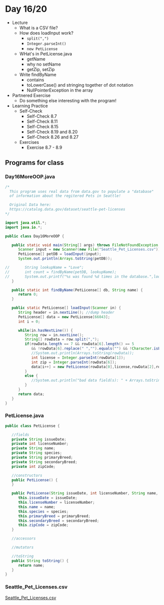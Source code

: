 # Day 16/20

+ Lecture
  - What is a CSV file?
  - How does loadInput work?
    - ```split(",")```
    - ```Integer.parseInt()```
    - ```new PetLicense```
  - WHat's in PetLicense.java
    - getName
    - why no setName
    - getZip, setZip
  - Write findByName
    - contains
    - toLowerCase() and stringing together of dot notation
    - NullPointerException in the array
+ Partnered Exercise
  - Do something else interesting with the program!
+ Learning Practice
  - Self-Check
    - Self-Check 8.7
    - Self-Check 8.11
    - Self-Check 8.15
    - Self-Check 8.19 and 8.20
    - Self-Check 8.26 and 8.27
  - Exercises
    - Exercise 8.7 - 8.9

## Programs for class

### Day16MoreOOP.java
```java
/*
  This program uses real data from data.gov to populate a "database"
  of information about the regitered Pets in Seattle!

  Original Data here:
  https://catalog.data.gov/dataset/seattle-pet-licenses
*/

import java.util.*;
import java.io.*;

public class Day16MoreOOP {

   public static void main(String[] args) throws FileNotFoundException {
      Scanner input = new Scanner(new File("Seattle_Pet_Licenses.csv"));
      PetLicense[] petDB = loadInput(input);
      System.out.println(Arrays.toString(petDB));

//       String lookupName = "Love";
//       int count = findByName(petDB, lookupName);
//       System.out.printf("%s was found %d times in the database.",lookupName,count);
   }

   public static int findByName(PetLicense[] db, String name) {
      return 0;
   }

   public static PetLicense[] loadInput(Scanner in) {
      String header = in.nextLine(); //dump header
      PetLicense[] data = new PetLicense[66043];
      int i = 0;

      while(in.hasNextLine()) {
         String row = in.nextLine();
         String[] rowData = row.split(",");
         if(rowData.length == 7 && rowData[6].length() == 5
            && !rowData[6].replace(" ","").equals("") && !Character.isLetter(rowData[1].charAt(0))) {
            //System.out.println(Arrays.toString(rowData));
            int license = Integer.parseInt(rowData[1]);
            int zip = Integer.parseInt(rowData[6]);
            data[i++] = new PetLicense(rowData[0],license,rowData[2],rowData[3],rowData[4],rowData[5],zip);
         }
         else {
            //System.out.println("bad data field(s): " + Arrays.toString(rowData));
         }
      }  
      return data;
   }
}
```

### PetLicense.java
```java
public class PetLicense {

   //fields
   private String issueDate;
   private int licenseNumber;
   private String name;
   private String species;
   private String primaryBreed;
   private String secondaryBreed;
   private int zipCode;

   //constructors
   public PetLicense() {
   }

   public PetLicense(String issueDate, int licenseNumber, String name, String species, String primaryBreed, String secondaryBreed, int zipCode) {
      this.issueDate = issueDate;
      this.licenseNumber = licenseNumber;
      this.name = name;
      this.species = species;
      this.primaryBreed = primaryBreed;
      this.secondaryBreed = secondaryBreed;
      this.zipCode = zipCode;
   }

   //accessors

   //mutators

   //toString
   public String toString() {
      return name;
   }
}
```

### Seattle_Pet_Licenses.csv
[Seattle_Pet_Licenses.csv](livecode/day16/Seattle_Pet_Licenses.csv)
